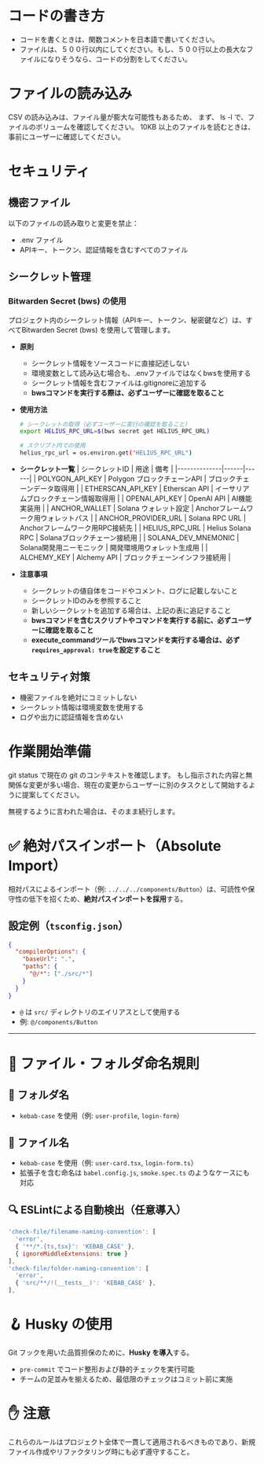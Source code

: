 # コードの書き方

- コードを書くときは、関数コメントを日本語で書いてください。
- ファイルは、５００行以内にしてください。もし、５００行以上の長大なファイルになりそうなら、コードの分割をしてください。

# ファイルの読み込み
CSV の読み込みは、ファイル量が膨大な可能性もあるため、
まず、 ls -l で、ファイルのボリュームを確認してください。
10KB 以上のファイルを読むときは、事前にユーザーに確認してください。

# セキュリティ

## 機密ファイル

以下のファイルの読み取りと変更を禁止：

-   .env ファイル
-   APIキー、トークン、認証情報を含むすべてのファイル

## シークレット管理

### Bitwarden Secret (bws) の使用

プロジェクト内のシークレット情報（APIキー、トークン、秘密鍵など）は、すべてBitwarden Secret (bws) を使用して管理します。

- **原則**
  - シークレット情報をソースコードに直接記述しない
  - 環境変数として読み込む場合も、.envファイルではなくbwsを使用する
  - シークレット情報を含むファイルは.gitignoreに追加する
  - **bwsコマンドを実行する際は、必ずユーザーに確認を取ること**

- **使用方法**
  ```bash
  # シークレットの取得（必ずユーザーに実行の確認を取ること）
  export HELIUS_RPC_URL=$(bws secret get HELIUS_RPC_URL)
  
  # スクリプト内での使用
  helius_rpc_url = os.environ.get("HELIUS_RPC_URL")
  ```

- **シークレット一覧**
  | シークレットID | 用途 | 備考 |
  |--------------|------|------|
  | POLYGON_API_KEY | Polygon ブロックチェーンAPI | ブロックチェーンデータ取得用 |
  | ETHERSCAN_API_KEY | Etherscan API | イーサリアムブロックチェーン情報取得用 |
  | OPENAI_API_KEY | OpenAI API | AI機能実装用 |
  | ANCHOR_WALLET | Solana ウォレット設定 | Anchorフレームワーク用ウォレットパス |
  | ANCHOR_PROVIDER_URL | Solana RPC URL | Anchorフレームワーク用RPC接続先 |
  | HELIUS_RPC_URL | Helius Solana RPC | Solanaブロックチェーン接続用 |
  | SOLANA_DEV_MNEMONIC | Solana開発用ニーモニック | 開発環境用ウォレット生成用 |
  | ALCHEMY_KEY | Alchemy API | ブロックチェーンインフラ接続用 |

- **注意事項**
  - シークレットの値自体をコードやコメント、ログに記載しないこと
  - シークレットIDのみを参照すること
  - 新しいシークレットを追加する場合は、上記の表に追記すること
  - **bwsコマンドを含むスクリプトやコマンドを実行する前に、必ずユーザーに確認を取ること**
  - **execute_commandツールでbwsコマンドを実行する場合は、必ず`requires_approval: true`を設定すること**

## セキュリティ対策

-   機密ファイルを絶対にコミットしない
-   シークレット情報は環境変数を使用する
-   ログや出力に認証情報を含めない

# 作業開始準備
git status で現在の git のコンテキストを確認します。 もし指示された内容と無関係な変更が多い場合、現在の変更からユーザーに別のタスクとして開始するように提案してください。

無視するように言われた場合は、そのまま続行します。

# ✅ 絶対パスインポート（Absolute Import）

相対パスによるインポート（例: `../../../components/Button`）は、可読性や保守性の低下を招くため、**絶対パスインポートを採用**する。

## 設定例（`tsconfig.json`）
```json
{
  "compilerOptions": {
    "baseUrl": ".",
    "paths": {
      "@/*": ["./src/*"]
    }
  }
}
```

- `@` は `src/` ディレクトリのエイリアスとして使用する
- 例: `@/components/Button`

---

# 🧾 ファイル・フォルダ命名規則

## 📁 フォルダ名
- `kebab-case` を使用（例: `user-profile`, `login-form`）

## 📄 ファイル名
- `kebab-case` を使用（例: `user-card.tsx`, `login-form.ts`）
- 拡張子を含む命名は `babel.config.js`, `smoke.spec.ts` のようなケースにも対応

## 🔍 ESLintによる自動検出（任意導入）
```js
'check-file/filename-naming-convention': [
  'error',
  { '**/*.{ts,tsx}': 'KEBAB_CASE' },
  { ignoreMiddleExtensions: true }
],
'check-file/folder-naming-convention': [
  'error',
  { 'src/**/!(__tests__)': 'KEBAB_CASE' },
],
```

# 🪝 Husky の使用

Git フックを用いた品質担保のために、**Husky を導入**する。

- `pre-commit` でコード整形および静的チェックを実行可能
- チームの足並みを揃えるため、最低限のチェックはコミット前に実施

# ✋ 注意
これらのルールはプロジェクト全体で一貫して適用されるべきものであり、新規ファイル作成やリファクタリング時にも必ず遵守すること。
